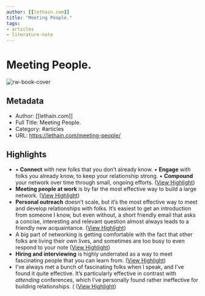 ```yaml
---
author: [[lethain.com]]
title: "Meeting People."
tags: 
- articles
- literature-note
---
```

# Meeting People.

![rw-book-cover](https://lethain.com/static/blog/2019/meeting-people.png)

## Metadata
- Author: [[lethain.com]]
- Full Title: Meeting People.
- Category: #articles
- URL: https://lethain.com/meeting-people/

## Highlights
- • **Connect** with new folks that you don’t already know.
  • **Engage** with folks you already know, to keep your relationship strong.
  • **Compound** your network over time through small, ongoing efforts. ([View Highlight](https://read.readwise.io/read/01gsk6xk2rsaec4v0w13t6fxsa))
- **Meeting people at work** is by far the most effective way to build a large network. ([View Highlight](https://read.readwise.io/read/01gsk6z0jvvty57t4j8x3kr414))
- **Personal outreach** doesn’t scale, but it’s the most effective way to meet and develop relationships with folks. It’s easiest to get an introduction from someone I know, but even without, a short friendly email that asks a concise, interesting and relevant question almost always leads to a friendly new acquaintance. ([View Highlight](https://read.readwise.io/read/01gsk704dqegnfvn1d3m19xm20))
- A big part of networking is getting comfortable with the fact that other folks are living their own lives, and sometimes are too busy to even respond to your note ([View Highlight](https://read.readwise.io/read/01gsk70ecwnj39bd142awqjczq))
- **Hiring and interviewing** is highly underrated as a way to meet fascinating people that you can learn from. ([View Highlight](https://read.readwise.io/read/01gsk70w6wfrr0337cax1cnqmg))
- I’ve always met a bunch of fascinating folks when I speak, and I’ve found it quite effective. It’s particularly effective in contrast with *attending* conferences, which I’ve personally found rather ineffective for building relationships. ( ([View Highlight](https://read.readwise.io/read/01gsk75cbx3yj1hkj9p3a0r1ez))
